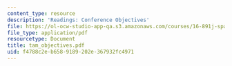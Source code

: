 ```yaml
---
content_type: resource
description: 'Readings: Conference Objectives'
file: https://ol-ocw-studio-app-qa.s3.amazonaws.com/courses/16-891j-space-policy-seminar-spring-2003/f4788c2eb6589189202e367932fc4971_tam_objectives.pdf
file_type: application/pdf
resourcetype: Document
title: tam_objectives.pdf
uid: f4788c2e-b658-9189-202e-367932fc4971
---
```

